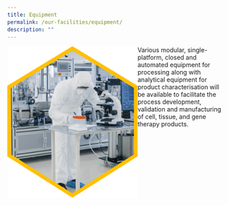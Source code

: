 ```yaml
---
title: Equipment
permalink: /our-facilities/equipment/
description: ""
---
```

<img src="/images/Our%20Facilities/lark20210224-164900.png" align="left" style="width:300px">

Various modular, single-platform, closed and automated equipment for processing along with analytical equipment for product characterisation will be available to facilitate the process development, validation and manufacturing of cell, tissue, and gene therapy products.

